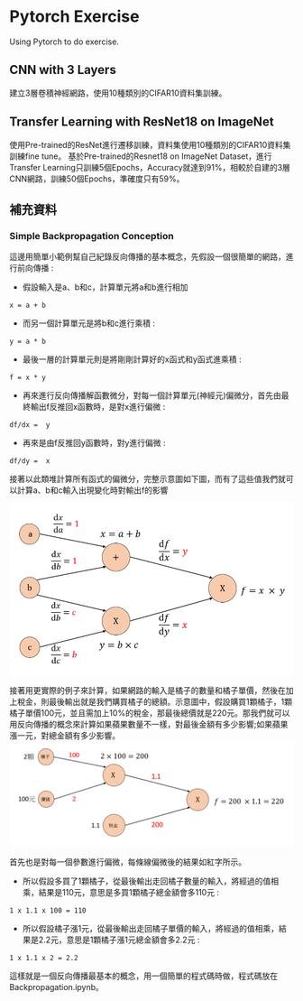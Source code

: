 # Pytorch Exercise

Using Pytorch to do exercise.

## CNN with 3 Layers
建立3層卷積神經網路，使用10種類別的CIFAR10資料集訓練。

## Transfer Learning with ResNet18 on ImageNet
使用Pre-trained的ResNet進行遷移訓練，資料集使用10種類別的CIFAR10資料集訓練fine tune。
基於Pre-trained的Resnet18 on ImageNet Dataset，進行Transfer
Learning只訓練5個Epochs，Accuracy就達到91%，相較於自建的3層CNN網路，訓練50個Epochs，準確度只有59%。

## 補充資料
### Simple Backpropagation Conception
這邊用簡單小範例幫自己紀錄反向傳播的基本概念，先假設一個很簡單的網路，進行前向傳播 :
* 假設輸入是a、b和c，計算單元將a和b進行相加
```
x = a + b
```
* 而另一個計算單元是將b和c進行乘積 :
```
y = a * b
```
* 最後一層的計算單元則是將剛剛計算好的x函式和y函式進乘積 :
```
f = x * y
```
* 再來進行反向傳播解函數微分，對每一個計算單元(神經元)偏微分，首先由最終輸出f反推回x函數時，是對x進行偏微 :
```
df/dx =  y
```
* 再來是由f反推回y函數時，對y進行偏微 :
```
df/dy =  x
```
接著以此類堆計算所有函式的偏微分，完整示意圖如下圖，而有了這些值我們就可以計算a、b和c輸入出現變化時對輸出f的影響

![image](https://github.com/cylcharles/Pytorch_exercise/blob/master/img/example1.png)

接著用更實際的例子來計算，如果網路的輸入是橘子的數量和橘子單價，然後在加上稅金，則最後輸出就是我們購買橘子的總額。示意圖中，假設購買1顆橘子，1顆橘子單價100元，並且需加上10%的稅金，那最後總價就是220元。那我們就可以用反向傳播的概念來計算如果蘋果數量不一樣，對最後金額有多少影響;如果蘋果漲一元，對總金額有多少影響。
![image](https://github.com/cylcharles/Pytorch_exercise/blob/master/img/example2.png)

首先也是對每一個參數進行偏微，每條線偏微後的結果如紅字所示。
* 所以假設多買了1顆橘子，從最後輸出走回橘子數量的輸入，將經過的值相乘，結果是110元，意思是多買1顆橘子總金額會多110元 : 
```
1 x 1.1 x 100 = 110
```
* 所以假設橘子漲1元，從最後輸出走回橘子單價的輸入，將經過的值相乘，結果是2.2元，意思是1顆橘子漲1元總金額會多2.2元 : 
```
1 x 1.1 x 2 = 2.2
```
這樣就是一個反向傳播最基本的概念，用一個簡單的程式碼時做，程式碼放在Backpropagation.ipynb。
